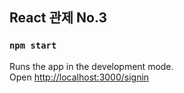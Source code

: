 
## React 관제 No.3


### `npm start`

Runs the app in the development mode.<br>
Open [http://localhost:3000/signin](http://localhost:3000/signin)

